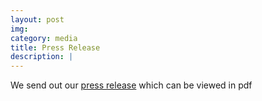 ```yaml
---
layout: post
img: 
category: media
title: Press Release
description: |
---
```

  We send out our [press release](/pdf/press-release.pdf) which can be viewed in pdf

